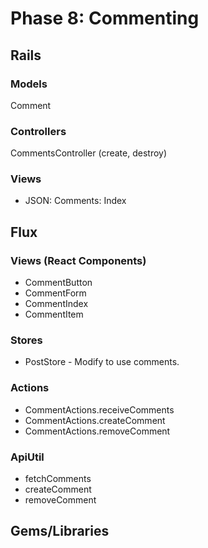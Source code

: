 # Phase 8: Commenting

## Rails
### Models
Comment

### Controllers
CommentsController (create, destroy)

### Views
* JSON: Comments: Index

## Flux
### Views (React Components)
* CommentButton
* CommentForm
* CommentIndex
* CommentItem

### Stores
* PostStore - Modify to use comments.

### Actions
* CommentActions.receiveComments
* CommentActions.createComment
* CommentActions.removeComment

### ApiUtil
* fetchComments
* createComment
* removeComment

## Gems/Libraries
